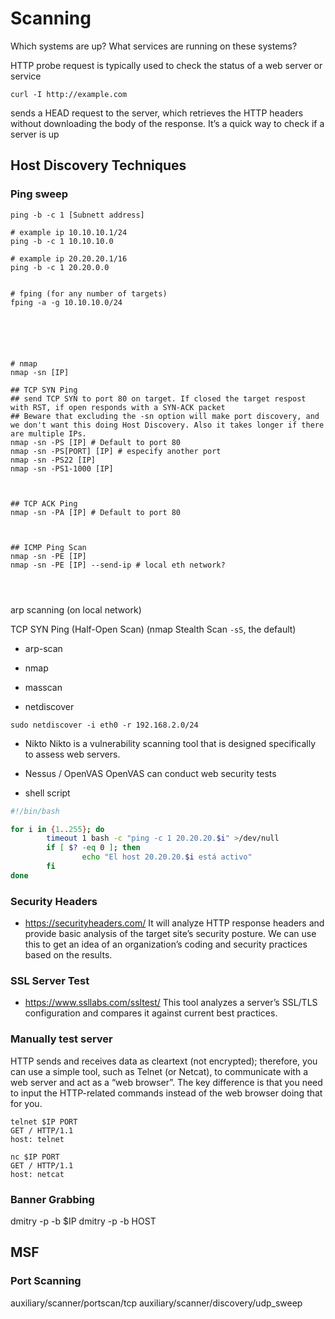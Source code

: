# Scanning
Which systems are up?
What services are running on these systems?





HTTP probe request is typically used to check the status of a web server or service
```
curl -I http://example.com
```
sends a HEAD request to the server, which retrieves the HTTP headers without downloading the body of the response. It’s a quick way to check if a server is up





## Host Discovery Techniques

### Ping sweep
```
ping -b -c 1 [Subnett address]

# example ip 10.10.10.1/24
ping -b -c 1 10.10.10.0

# example ip 20.20.20.1/16
ping -b -c 1 20.20.0.0


# fping (for any number of targets)
fping -a -g 10.10.10.0/24






# nmap
nmap -sn [IP]

## TCP SYN Ping
## send TCP SYN to port 80 on target. If closed the target respost with RST, if open responds with a SYN-ACK packet
## Beware that excluding the -sn option will make port discovery, and we don't want this doing Host Discovery. Also it takes longer if there are multiple IPs.
nmap -sn -PS [IP] # Default to port 80
nmap -sn -PS[PORT] [IP] # especify another port
nmap -sn -PS22 [IP]
nmap -sn -PS1-1000 [IP]



## TCP ACK Ping
nmap -sn -PA [IP] # Default to port 80



## ICMP Ping Scan
nmap -sn -PE [IP]
nmap -sn -PE [IP] --send-ip # local eth network?




```



arp scanning (on local network)

TCP SYN Ping (Half-Open Scan) (nmap Stealth Scan `-sS`, the default)




























- arp-scan
- nmap
- masscan



- netdiscover
```
sudo netdiscover -i eth0 -r 192.168.2.0/24

```



- Nikto
Nikto is a vulnerability scanning tool that is designed specifically to assess web servers.




- Nessus / OpenVAS
	OpenVAS can conduct web security tests



- shell script
```bash
#!/bin/bash

for i in {1..255}; do
        timeout 1 bash -c "ping -c 1 20.20.20.$i" >/dev/null
        if [ $? -eq 0 ]; then
                echo "El host 20.20.20.$i está activo"
        fi
done
```









### Security Headers

- <https://securityheaders.com/> It will analyze HTTP response headers and provide basic analysis of the target site’s security posture. We can use this to get an idea of an organization’s coding and security practices based on the results. 


### SSL Server Test
- <https://www.ssllabs.com/ssltest/> This tool analyzes a server’s SSL/TLS configuration and compares it against current best practices.




### Manually test server

HTTP sends and receives data as cleartext (not encrypted); therefore, you can use a simple tool, such as Telnet (or Netcat), to communicate with a web server and act as a “web browser”. The key difference is that you need to input the HTTP-related commands instead of the web browser doing that for you.

```
telnet $IP PORT
GET / HTTP/1.1
host: telnet
```

```
nc $IP PORT
GET / HTTP/1.1
host: netcat
```

### Banner Grabbing
dmitry -p -b $IP
dmitry -p -b HOST
















## MSF

### Port Scanning
auxiliary/scanner/portscan/tcp
auxiliary/scanner/discovery/udp_sweep